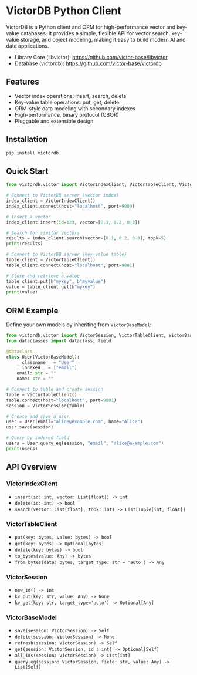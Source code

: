 # VictorDB Python Client

VictorDB is a Python client and ORM for high-performance vector and key-value databases. It provides a simple, flexible API for vector search, key-value storage, and object modeling, making it easy to build modern AI and data applications.

- Library Core (libvictor):  https://github.com/victor-base/libvictor
- Database (victordb): https://github.com/victor-base/victordb

## Features

- Vector index operations: insert, search, delete
- Key-value table operations: put, get, delete
- ORM-style data modeling with secondary indexes
- High-performance, binary protocol (CBOR)
- Pluggable and extensible design

## Installation

```bash
pip install victordb
```

## Quick Start

```python
from victordb.victor import VictorIndexClient, VictorTableClient, VictorSession, VictorBaseModel

# Connect to VictorDB server (vector index)
index_client = VictorIndexClient()
index_client.connect(host="localhost", port=9000)

# Insert a vector
index_client.insert(id=123, vector=[0.1, 0.2, 0.3])

# Search for similar vectors
results = index_client.search(vector=[0.1, 0.2, 0.3], topk=5)
print(results)

# Connect to VictorDB server (key-value table)
table_client = VictorTableClient()
table_client.connect(host="localhost", port=9001)

# Store and retrieve a value
table_client.put(b"mykey", b"myvalue")
value = table_client.get(b"mykey")
print(value)
```

## ORM Example

Define your own models by inheriting from `VictorBaseModel`:

```python
from victordb.victor import VictorSession, VictorTableClient, VictorBaseModel
from dataclasses import dataclass, field

@dataclass
class User(VictorBaseModel):
    __classname__ = "User"
    __indexed__ = ["email"]
    email: str = ""
    name: str = ""

# Connect to table and create session
table = VictorTableClient()
table.connect(host="localhost", port=9001)
session = VictorSession(table)

# Create and save a user
user = User(email="alice@example.com", name="Alice")
user.save(session)

# Query by indexed field
users = User.query_eq(session, "email", "alice@example.com")
print(users)
```

## API Overview

### VictorIndexClient

- `insert(id: int, vector: List[float]) -> int`
- `delete(id: int) -> bool`
- `search(vector: List[float], topk: int) -> List[Tuple[int, float]]`

### VictorTableClient

- `put(key: bytes, value: bytes) -> bool`
- `get(key: bytes) -> Optional[bytes]`
- `delete(key: bytes) -> bool`
- `to_bytes(value: Any) -> bytes`
- `from_bytes(data: bytes, target_type: str = 'auto') -> Any`

### VictorSession

- `new_id() -> int`
- `kv_put(key: str, value: Any) -> None`
- `kv_get(key: str, target_type='auto') -> Optional[Any]`

### VictorBaseModel

- `save(session: VictorSession) -> Self`
- `delete(session: VictorSession) -> None`
- `refresh(session: VictorSession) -> Self`
- `get(session: VictorSession, id_: int) -> Optional[Self]`
- `all_ids(session: VictorSession) -> List[int]`
- `query_eq(session: VictorSession, field: str, value: Any) -> List[Self]`

